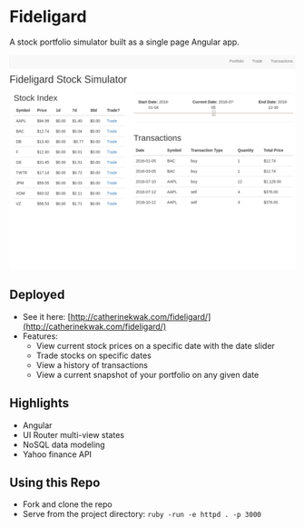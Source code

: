 # Fideligard

A stock portfolio simulator built as a single page Angular app.

![ss](screenshot.png?raw=true "Screenshot of project")

## Deployed
- See it here: [http://catherinekwak.com/fideligard/](http://catherinekwak.com/fideligard/)
- Features:
  - View current stock prices on a specific date with the date slider
  - Trade stocks on specific dates
  - View a history of transactions
  - View a current snapshot of your portfolio on any given date

## Highlights
- Angular
- UI Router multi-view states
- NoSQL data modeling
- Yahoo finance API

## Using this Repo
- Fork and clone the repo
- Serve from the project directory: `ruby -run -e httpd . -p 3000`
